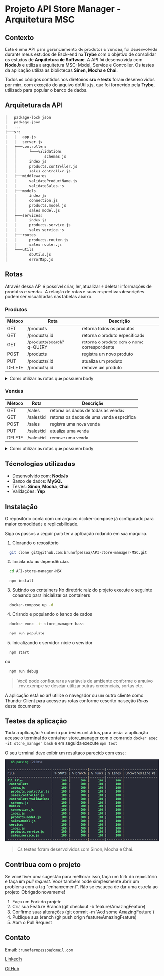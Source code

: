 # Projeto API Store Manager - Arquitetura MSC

## Contexto
Está é uma API para gerenciamento de produtos e vendas, foi desenvolvida durante meus estudos de Back-end na __Trybe__ com o objetivo de consolidar os estudos de __Arquitetura de Software__. A API foi desenvolvida com __NodeJs__ e utiliza a arquitetura MSC: Model, Service e Controller. Os testes da aplicação utiliza as bibliotecas __Sinon, Mocha e Chai__.

Todos os códigos contidos nos diretórios __src__ e __tests__ foram desenvolvidos por mim, com exceção do arquivo dbUtils.js, que foi fornecido pela __Trybe__, utilizado para popular o banco de dados.

## Arquitetura da API
```
│   package-lock.json
│   package.json
│   ...
├───src
│   │   app.js
│   │   server.js
│   ├───controllers
│   │      └───validations
│   │             schemas.js
│   │      index.js
│   │      products.controller.js
│   │      sales.controller.js
│   ├───middlewares
│   │      validateProductName.js
│   │      validateSales.js
│   ├───models
│   │      index.js
│   │      connection.js
│   │      products.model.js
│   │      sales.model.js
│   ├───servicess
│   │      index.js
│   │      products.service.js
│   │      sales.service.js
│   ├───routes
│   │      products.router.js
│   │      sales.router.js
│   └───utils
│          dbUtils.js
│          errorMap.js
```

## Rotas

Através dessa API é possível criar, ler, atualizar e deletar informações de produtos e vendas. A relação de rotas e suas respectivas descrições podem ser visualizadas nas tabelas abaixo.

### Produtos
|Método|Rota|Descrição|
|-|-|-|
|GET|/products|retorna todos os produtos|
|GET|/products/:id|retorna o produto especificado|
|GET|/products/search?q=QUERY|retorna o produto com o nome correspondente|
|POST|/products|registra um novo produto|
|PUT|/products/:id|atualiza um produto|
|DELETE|/products/:id|remove um produto|

<details>
<summary>Como utilizar as rotas que possuem body</summary>

1. Registro de novo produto

  - O corpo da requisição deverá seguir o formato abaixo:
  
  ```js
  {
    "name": "Produto x"
  }
  ```

2. Atualização de produto
  - O corpo da requisição deverá seguir o formato abaixo:
  
  ```js
  {
    "name": "Novo nome"
  }
  ``` 
</details>

### Vendas
|Método|Rota|Descrição|
|-|-|-|
|GET|/sales|retorna os dados de todas as vendas|
|GET|/sales/:id|retorna os dados de uma venda específica|
|POST|/sales|registra uma nova venda|
|PUT|/sales/:id|atualiza uma venda|
|DELETE|/sales/:id|remove uma venda|

<details>
<summary>Como utilizar as rotas que possuem body</summary>

1. Registro de novas vendas

  - O corpo da requisição deverá seguir o formato abaixo:
  
  ```js
  [
    {
      "productId": 1,
      "quantity": 1
    },
    {
      "productId": 2,
      "quantity": 5
    }
  ]
  ```

1. Atualização de vendas
  - O endpoint deve ser acessível através do caminho (/sales/:id);
  - O corpo da requisição deverá seguir o formato abaixo:
  
  ```js
  [
    {
      "productId": 1,
      "quantity": 10
    },
    {
      "productId": 2,
      "quantity": 50
    }
  ]
  ```

2. Atualização de produto
  - O corpo da requisição deverá seguir o formato abaixo:
  
  ```js
  {
    "name": "Novo nome"
  }
  ``` 
</details>

## Técnologias utilizadas
- Desenvolvido com: __NodeJs__
- Banco de dados: __MySQL__
- Testes: __Sinon__, __Mocha__, __Chai__
- Validações: __Yup__

## Instalação

O repositório conta com um arquivo docker-compose já configurado para maior comodidade e replicabilidade.

Siga os passos a seguir para ter a aplicação rodando em sua máquina.

1. Clonando o repositório
  ```sh
    git clone git@github.com:brunofpessoa/API-store-manager-MSC.git
  ```
2. Instalando as dependências
  ```sh
    cd API-store-manager-MSC
  ```
  ```sh
    npm install
  ```
3. Subindo os containers
No diretório raiz do projeto execute o seguinte comando para inicializar os containers
  ```sh
    docker-compose up -d
  ```
4. Criando e populando o banco de dados
  ```sh
    docker exec -it store_manager bash
  ```
  ```sh
    npm run populate
  ```
5. Inicializando o servidor
  Inicie o servidor
  ``` sh
    npm start
  ```
  ou
  ``` sh
    npm run debug
  ```
> Você pode configurar as variáveis de ambiente conforme o arquivo .env.exemple se desejar utilizar outras credenciais, portas etc.

A aplicação está no ar! utilize o navegador ou um outro cliente como Thunder Client para acesse as rotas conforme descrito na seção _Rotas_ deste documento.

## Testes da aplicação

Toda a aplicação é coberta por testes unitários, para testar a aplicação acesse o terminal do container store_manager com o comando `docker exec -it store_manager bash` e em seguida execute `npm test`

O seu terminal deve exibir um resultado parecido com esse:

![Cobertura de testes](./images/tests-coverage.png)

> Os testes foram desenvolvidos com Sinon, Mocha e Chai.

## Contribua com o projeto
Se você tiver uma sugestão para melhorar isso, faça um fork do repositório e faça um _pull request_. Você também pode simplesmente abrir um problema com a tag "enhancement". Não se esqueça de dar uma estrela ao projeto! Obrigado novamente!

1. Faça um Fork do projeto
2. Cria sua Feature Branch (git checkout -b feature/AmazingFeature)
3. Confirme suas alterações (git commit -m 'Add some AmazingFeature')
4. Publique sua branch (git push origin feature/AmazingFeature)
5. Abra o Pull Request

## Contato

Email: `brunofernpessoa@gmail.com`

[LinkedIn](https://www.linkedin.com/in/brunofpessoa/)

[GitHub](https://github.com/brunofpessoa/)